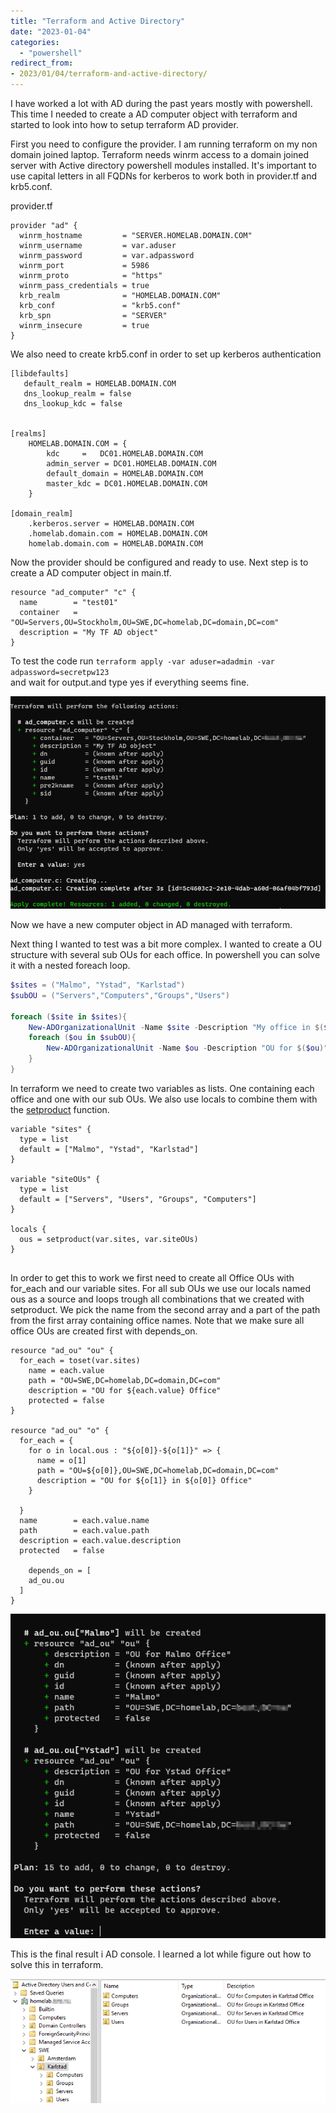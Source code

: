 ```yaml
---
title: "Terraform and Active Directory"
date: "2023-01-04"
categories: 
  - "powershell"
redirect_from:
- 2023/01/04/terraform-and-active-directory/
---
```


I have worked a lot with AD during the past years mostly with powershell. This time I needed to create a AD computer object with terraform and started to look into how to setup terraform AD provider.

First you need to configure the provider. I am running terraform on my non domain joined laptop. Terraform needs winrm access to a domain joined server with Active directory powershell modules installed. It's important to use capital letters in all FQDNs for kerberos to work both in provider.tf and krb5.conf.

provider.tf  

```
provider "ad" {
  winrm_hostname         = "SERVER.HOMELAB.DOMAIN.COM"
  winrm_username         = var.aduser
  winrm_password         = var.adpassword
  winrm_port             = 5986
  winrm_proto            = "https"
  winrm_pass_credentials = true
  krb_realm              = "HOMELAB.DOMAIN.COM"
  krb_conf               = "krb5.conf"
  krb_spn                = "SERVER"
  winrm_insecure         = true
}
```

We also need to create krb5.conf in order to set up kerberos authentication

```
[libdefaults]
   default_realm = HOMELAB.DOMAIN.COM
   dns_lookup_realm = false
   dns_lookup_kdc = false


[realms]
    HOMELAB.DOMAIN.COM = {
        kdc     =   DC01.HOMELAB.DOMAIN.COM
        admin_server = DC01.HOMELAB.DOMAIN.COM
        default_domain = HOMELAB.DOMAIN.COM
        master_kdc = DC01.HOMELAB.DOMAIN.COM
    }

[domain_realm]
    .kerberos.server = HOMELAB.DOMAIN.COM
    .homelab.domain.com = HOMELAB.DOMAIN.COM
    homelab.domain.com = HOMELAB.DOMAIN.COM
```

Now the provider should be configured and ready to use. Next step is to create a AD computer object in main.tf.

```
resource "ad_computer" "c" {
  name        = "test01"
  container   = "OU=Servers,OU=Stockholm,OU=SWE,DC=homelab,DC=domain,DC=com"
  description = "My TF AD object"
}
```

To test the code run `terraform apply -var aduser=adadmin -var adpassword=secretpw123`  
and wait for output.and type yes if everything seems fine.

![](/wp-content/uploads/2023/01/apply_computer-2.png?w=756)

Now we have a new computer object in AD managed with terraform.

Next thing I wanted to test was a bit more complex. I wanted to create a OU structure with several sub OUs for each office. In powershell you can solve it with a nested foreach loop.

```powershell
$sites = ("Malmo", "Ystad", "Karlstad")
$subOU = ("Servers","Computers","Groups","Users")

foreach ($site in $sites){
    New-ADOrganizationalUnit -Name $site -Description "My office in $($site)" -Path "OU=SWE,DC=homelab,DC=domain,DC=com"
    foreach ($ou in $subOU){
        New-ADOrganizationalUnit -Name $ou -Description "OU for $($ou)" -Path "OU=$($site),OU=SWE,DC=homelab,DC=domain,DC=com"
    }
}
```

In terraform we need to create two variables as lists. One containing each office and one with our sub OUs. We also use locals to combine them with the [setproduct](https://developer.hashicorp.com/terraform/language/functions/setproduct) function.  

```
variable "sites" {
  type = list
  default = ["Malmo", "Ystad", "Karlstad"]
}

variable "siteOUs" {
  type = list
  default = ["Servers", "Users", "Groups", "Computers"]
}

locals {
  ous = setproduct(var.sites, var.siteOUs)
}


```

In order to get this to work we first need to create all Office OUs with for\_each and our variable sites. For all sub OUs we use our locals named ous as a source and loops trough all combinations that we created with setproduct. We pick the name from the second array and a part of the path from the first array containing office names. Note that we make sure all office OUs are created first with depends\_on.

```
resource "ad_ou" "ou" { 
  for_each = toset(var.sites)
    name = each.value
    path = "OU=SWE,DC=homelab,DC=domain,DC=com"
    description = "OU for ${each.value} Office"
    protected = false
}

resource "ad_ou" "o" {
  for_each = {
    for o in local.ous : "${o[0]}-${o[1]}" => {
      name = o[1]
      path = "OU=${o[0]},OU=SWE,DC=homelab,DC=domain,DC=com"
      description = "OU for ${o[1]} in ${o[0]} Office"
    }

  }
  name        = each.value.name
  path        = each.value.path
  description = each.value.description
  protected   = false

    depends_on = [
    ad_ou.ou
  ]
}

```

![](/wp-content/uploads/2023/01/apply_ous.png?w=561)

This is the final result i AD console. I learned a lot while figure out how to solve this in terraform.  

![](/wp-content/uploads/2023/01/ad_final.png?w=691)
